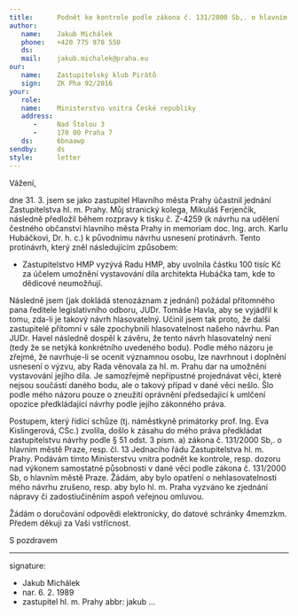 ```yaml
---
title:      Podnět ke kontrole podle zákona č. 131/2000 Sb,. o hlavním městě Praze
author:
   name:    Jakub Michálek
   phone:   +420 775 978 550
   ds:      
   mail:    jakub.michalek@praha.eu
our:
   name:    Zastupitelský klub Pirátů
   sign:    ZK Pha 92/2016
your:
   role:    
   name:    Ministerstvo vnitra České republiky
   address:
      -     Nad Štolou 3
      -     170 00 Praha 7
   ds:      6bnaawp
sendby:     ds
style:      letter
---
```


Vážení,

dne 31. 3. jsem se jako zastupitel Hlavního města Prahy účastnil jednání Zastupitelstva hl. m. Prahy. Můj stranický kolega, Mikuláš Ferjenčík, následně předložil během rozpravy k tisku č. Z-4259 (k návrhu na udělení čestného občanství hlavního města Prahy in memoriam doc. Ing. arch. Karlu Hubáčkovi, Dr. h. c.) k původnímu návrhu usnesení protinávrh. Tento protinávrh, který zněl následujícím způsobem:

* Zastupitelstvo HMP vyzývá Radu HMP, aby uvolnila částku 100 tisíc Kč za účelem umožnění vystavování díla architekta Hubáčka tam, kde to dědicové neumožňují.

Následně jsem (jak dokládá stenozáznam z jednání) požádal přítomného pana ředitele legislativního odboru, JUDr. Tomáše Havla, aby se vyjádřil k tomu, zda-li je takový návrh hlasovatelný. Učinil jsem tak proto, že další zastupitelé přítomní v sále zpochybnili hlasovatelnost našeho návrhu. Pan JUDr. Havel následně dospěl k závěru, že tento návrh hlasovatelný není (tedy že se netýká konkrétního uvedeného bodu). Podle mého názoru je zřejmé, že navrhuje-li se ocenit významnou osobu, lze navrhnout i doplnění usnesení o výzvu, aby Rada věnovala za hl. m. Prahu dar na umožnění vystavování jejího díla. Je samozřejmě nepřípustné projednávat věci, které nejsou součástí daného bodu, ale o takový případ v dané věci nešlo. Šlo podle mého názoru pouze o zneužití oprávnění předsedající k umlčení opozice předkládající návrhy podle jejího zákonného práva.

Postupem, který řídící schůze (tj. náměstkyně primátorky prof. Ing. Eva Kislingerová, CSc.) zvolila, došlo k zásahu do mého práva předkládat zastupitelstvu návrhy podle § 51 odst. 3 písm. a) zákona č. 131/2000 Sb,. o hlavním městě Praze, resp. čl. 13 Jednacího řádu Zastupitelstva hl. m. Prahy. Podávám tímto Ministerstvu vnitra podnět ke kontrole, resp. dozoru nad výkonem samostatné působnosti v dané věci podle zákona č. 131/2000 Sb, o hlavním městě Praze. Žádám, aby bylo opatření o nehlasovatelnosti mého návrhu zrušeno, resp. aby bylo hl. m. Praha vyzváno ke zjednání nápravy či zadostiučiněním aspoň veřejnou omluvou. 

Žádám o doručování odpovědi elektronicky, do datové schránky 4memzkm. Předem děkuji za Vaši vstřícnost. 

S pozdravem

---
signature: 
  - Jakub Michálek
  - nar. 6. 2. 1989
  - zastupitel hl. m. Prahy
abbr:       jakub
...
